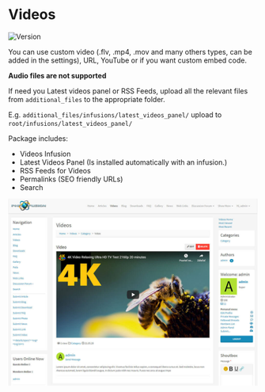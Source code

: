 # Videos

![Version](https://img.shields.io/badge/Version-1.1.4-blue.svg)

You can use custom video (.flv, .mp4, .mov and many others types, can be added in the settings), URL, YouTube or if you want custom embed code.

**Audio files are not supported**

If need you Latest videos panel or RSS Feeds, upload all the relevant files from `additional_files` to the appropriate folder.

E.g. `additional_files/infusions/latest_videos_panel/` upload to `root/infusions/latest_videos_panel/`

Package includes:
- Videos Infusion
- Latest Videos Panel (Is installed automatically with an infusion.)
- RSS Feeds for Videos
- Permalinks (SEO friendly URLs)
- Search

![Preview](screenshot.jpg)

